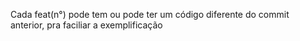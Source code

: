 Cada feat(n°) pode tem ou pode ter um código diferente do commit anterior, pra faciliar a exemplificação